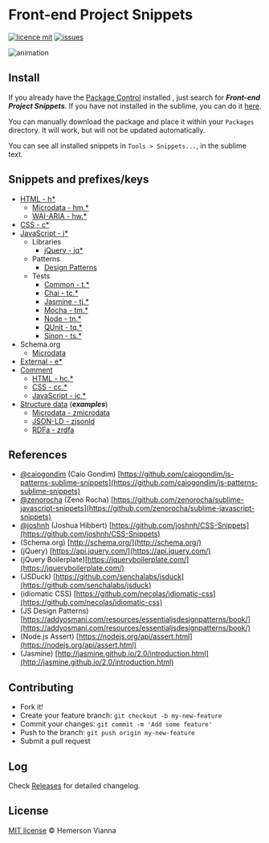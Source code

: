 # Front-end Project Snippets

[![licence mit](https://img.shields.io/badge/license-MIT-blue.svg)](https://github.com/brazilian-dev/sublime-front-end-snippets/blob/master/LICENSE.md)
[![issues](https://img.shields.io/github/issues/brazilian-dev/sublime-front-end-snippets.svg)](https://github.com/brazilian-dev/sublime-front-end-snippets/issues)

![animation](https://cloud.githubusercontent.com/assets/1963897/12556266/3a0effa0-c36c-11e5-999b-4f5568bffc0f.gif)

## Install

If you already have the [Package Control](http://wbond.net/sublime_packages/package_control) installed , just search for ***Front-end Project Snippets***. If you have not installed in the sublime, you can do it [here](http://wbond.net/sublime_packages/package_control/installation).

You can manually download the package and place it within your `Packages` directory. It will work, but will not be updated automatically.

You can see all installed snippets in `Tools > Snippets...`, in the sublime text.

## Snippets and prefixes/keys

- [HTML - h*](snippets/html/)
  - [Microdata - hm.*](snippets/html/schema/microdata)
  - [WAI-ARIA - hw.*](snippets/html/wai-aria)
- [CSS - c*](snippets/css/) 
- [JavaScript - j*](snippets/js/vanilla)
  - Libraries
    - [jQuery - jq*](snippets/js/libraries/jquery)
  - Patterns
    - [Design Patterns](snippets/js/patterns/design-patterns)
  - Tests
    - [Common - t.*](snippets/js/tests/common)
    - [Chai - tc.*](snippets/js/tests/chai)
    - [Jasmine - tj.*](snippets/js/tests/jasmine)
    - [Mocha - tm.*](snippets/js/tests/mocha)
    - [Node - tn.*](snippets/js/tests/node)
    - [QUnit - tq.*](snippets/js/tests/qunit)
    - [Sinon - ts.*](snippets/js/tests/sinon)
- Schema.org
  - [Microdata](snippets/schema/microdata)
- [External - e*](snippets/external/)
- [Comment](snippets/comment/)
  - [HTML - hc.*](snippets/comment/html)
  - [CSS - cc.*](snippets/comment/css)
  - [JavaScript - jc.*](snippets/comment/js)
- [Structure data](snippets/structured-data) (***examples***)
  - [Microdata - zmicrodata](snippets/structured-data/microdata)
  - [JSON-LD - zjsonld](snippets/structured-data/json-ld)
  - [RDFa - zrdfa](snippets/structured-data/rdfa)

## References

* [@caiogondim](https://github.com/caiogondim) (Caio Gondim)
  [https://github.com/caiogondim/js-patterns-sublime-snippets](https://github.com/caiogondim/js-patterns-sublime-snippets)
* [@zenorocha](https://github.com/zenorocha) (Zeno Rocha)
  [https://github.com/zenorocha/sublime-javascript-snippets](https://github.com/zenorocha/sublime-javascript-snippets)
* [@joshnh](https://github.com/joshnh) (Joshua Hibbert)
  [https://github.com/joshnh/CSS-Snippets](https://github.com/joshnh/CSS-Snippets)
* (Schema.org) [http://schema.org/](http://schema.org/)
* (jQuery) [https://api.jquery.com/](https://api.jquery.com/)
* (jQuery Boilerplate)[https://jqueryboilerplate.com/](https://jqueryboilerplate.com/)
* (JSDuck) [https://github.com/senchalabs/jsduck](https://github.com/senchalabs/jsduck)
* (idiomatic CSS) [https://github.com/necolas/idiomatic-css](https://github.com/necolas/idiomatic-css)
* (JS Design Patterns) [https://addyosmani.com/resources/essentialjsdesignpatterns/book/](https://addyosmani.com/resources/essentialjsdesignpatterns/book/)
* (Node.js Assert) [https://nodejs.org/api/assert.html](https://nodejs.org/api/assert.html)
* (Jasmine) [http://jasmine.github.io/2.0/introduction.html](http://jasmine.github.io/2.0/introduction.html)

## Contributing

- Fork it!
- Create your feature branch: `git checkout -b my-new-feature`
- Commit your changes: `git commit -m 'Add some feature'`
- Push to the branch: `git push origin my-new-feature`
- Submit a pull request

## Log

Check [Releases](https://github.com/brazilian-dev/sublime-front-end-snippets/releases) for detailed changelog.

## License

[MIT license](http://hemersonvianna.mit-license.org/) © Hemerson Vianna
